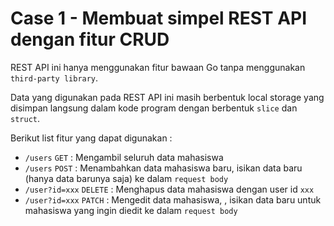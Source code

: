 # Case 1 - Membuat simpel REST API dengan fitur CRUD

REST API ini hanya menggunakan fitur bawaan Go tanpa menggunakan `third-party library`.

Data yang digunakan pada REST API ini masih berbentuk local storage yang disimpan langsung dalam kode program dengan berbentuk `slice` dan `struct`.

Berikut list fitur yang dapat digunakan :

- `/users` `GET` : Mengambil seluruh data mahasiswa
- `/users` `POST` : Menambahkan data mahasiswa baru, isikan data baru (hanya data barunya saja) ke dalam `request body`
- `/user?id=xxx` `DELETE` : Menghapus data mahasiswa dengan user id `xxx`
- `/user?id=xxx` `PATCH` : Mengedit data mahasiswa, , isikan data baru untuk mahasiswa yang ingin diedit ke dalam `request body`
